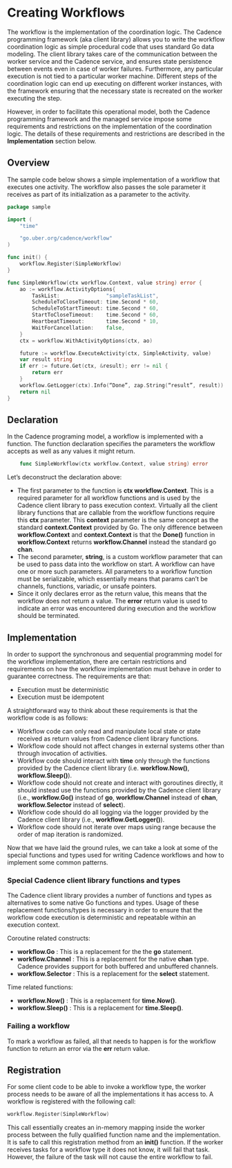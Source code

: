 # Creating Workflows

The workflow is the implementation of the coordination logic. The Cadence programming framework
(aka client library) allows you to write the workflow coordination logic as simple procedural code
that uses standard Go data modeling. The client library takes care of the communication between
the worker service and the Cadence service, and ensures state persistence between events even in
case of worker failures. Furthermore, any particular execution is not tied to a particular worker
machine. Different steps of the coordination logic can end up executing on different worker
instances, with the framework ensuring that the necessary state is recreated on the worker executing
the step.

However, in order to facilitate this operational model, both the Cadence programming framework and
the managed service impose some requirements and restrictions on the implementation of the
coordination logic. The details of these requirements and restrictions are described in the
**Implementation** section below.

## Overview

The sample code below shows a simple implementation of a workflow that executes one activity. The
workflow also passes the sole parameter it receives as part of its initialization as a parameter
to the activity.

``` go
package sample

import (
    "time"

    "go.uber.org/cadence/workflow"
)

func init() {
    workflow.Register(SimpleWorkflow)
}

func SimpleWorkflow(ctx workflow.Context, value string) error {
    ao := workflow.ActivityOptions{
        TaskList:               "sampleTaskList",
        ScheduleToCloseTimeout: time.Second * 60,
        ScheduleToStartTimeout: time.Second * 60,
        StartToCloseTimeout:    time.Second * 60,
        HeartbeatTimeout:       time.Second * 10,
        WaitForCancellation:    false,
    }
    ctx = workflow.WithActivityOptions(ctx, ao)

    future := workflow.ExecuteActivity(ctx, SimpleActivity, value)
    var result string
    if err := future.Get(ctx, &result); err != nil {
        return err
    }
    workflow.GetLogger(ctx).Info(“Done”, zap.String(“result”, result))
    return nil
}
```

## Declaration

In the Cadence programing model, a workflow is implemented with a function. The function declaration
specifies the parameters the workflow accepts as well as any values it might return.

``` go
    func SimpleWorkflow(ctx workflow.Context, value string) error
```

Let’s deconstruct the declaration above:

* The first parameter to the function is **ctx workflow.Context**. This is a required parameter for
  all workflow functions and is used by the Cadence client library to pass execution context.
  Virtually all the client library functions that are callable from the workflow functions require
  this **ctx** parameter. This **context** parameter is the same concept as the standard
  **context.Context** provided by Go. The only difference between **workflow.Context** and
  **context.Context** is that the **Done()** function in **workflow.Context** returns
  **workflow.Channel** instead the standard go **chan**.
* The second parameter, **string**, is a custom workflow parameter that can be used to pass data
  into the workflow on start. A workflow can have one or more such parameters. All parameters to a
  workflow function must be serializable, which essentially means that params can’t be channels,
  functions, variadic, or unsafe pointers.
* Since it only declares error as the return value, this means that the workflow does not return a
  value. The **error** return value is used to indicate an error was encountered during execution
  and the workflow should be terminated.

## Implementation

In order to support the synchronous and sequential programming model for the workflow
implementation, there are certain restrictions and requirements on how the workflow implementation
must behave in order to guarantee correctness. The requirements are that:

* Execution must be deterministic
* Execution must be idempotent

A straightforward way to think about these requirements is that the workflow code is as follows:

* Workflow code can only read and manipulate local state or state received as return values from
  Cadence client library functions.
* Workflow code should not affect changes in external systems other than through invocation
  of activities.
* Workflow code should interact with **time** only through the functions provided by the Cadence
  client library (i.e. **workflow.Now()**, **workflow.Sleep()**).
* Workflow code should not create and interact with goroutines directly, it should instead use the
  functions provided by the Cadence client library (i.e., **workflow.Go()** instead of **go**,
  **workflow.Channel** instead of **chan**, **workflow.Selector** instead of **select**).
* Workflow code should do all logging via the logger provided by the Cadence client library
  (i.e., **workflow.GetLogger()**).
* Workflow code should not iterate over maps using range because the order of map iteration is randomized.

Now that we have laid the ground rules, we can take a look at some of the special functions and types
used for writing Cadence workflows and how to implement some common patterns.

### Special Cadence client library functions and types

The Cadence client library provides a number of functions and types as alternatives to some native
Go functions and types. Usage of these replacement functions/types is necessary in order to ensure
that the workflow code execution is deterministic and repeatable within an execution context.

Coroutine related constructs:

* **workflow.Go** : This is a replacement for the the **go** statement.
* **workflow.Channel** : This is a replacement for the native **chan** type. Cadence provides
  support for both buffered and unbuffered channels.
* **workflow.Selector** : This is a replacement for the **select** statement.

Time related functions:

* **workflow.Now()** : This is a replacement for **time.Now()**.
* **workflow.Sleep()** : This is a replacement for **time.Sleep()**.

### Failing a workflow

To mark a workflow as failed, all that needs to happen is for the workflow function to return an
error via the **err** return value.

## Registration

For some client code to be able to invoke a workflow type, the worker process needs to be aware of
all the implementations it has access to. A workflow is registered with the following call:

``` go
workflow.Register(SimpleWorkflow)
```

This call essentially creates an in-memory mapping inside the worker process between the fully
qualified function name and the implementation. It is safe to call this registration method from
an **init()** function. If the worker receives tasks for a workflow type it does not know, it will 
fail that task. However, the failure of the task will not cause the entire workflow to fail.
